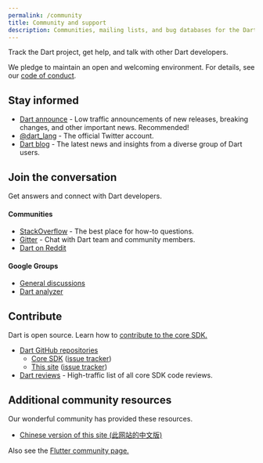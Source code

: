 ```yaml
---
permalink: /community
title: Community and support
description: Communities, mailing lists, and bug databases for the Dart project.
---
```


Track the Dart project, get help, and talk with other Dart developers.

We pledge to maintain an open and welcoming environment.
For details, see our [code of conduct](/code-of-conduct).


## Stay informed

* [Dart announce]({{site.group}}/d/forum/announce) -
  Low traffic announcements of new releases, breaking changes,
  and other important news. Recommended!
* [@dart_lang](https://twitter.com/dart_lang) -
  The official Twitter account.
* [Dart blog](https://medium.com/dartlang) - 
  The latest news and insights from a diverse group of Dart users.

## Join the conversation

Get answers and connect with Dart developers.

#### Communities

* [StackOverflow](https://stackoverflow.com/tags/dart) -
  The best place for how-to questions.
* [Gitter](https://gitter.im/dart-lang/home) -
  Chat with Dart team and community members.
* [Dart on Reddit](https://www.reddit.com/r/dartlang)

#### Google Groups

* [General discussions]({{site.group}}/d/forum/misc)
* [Dart analyzer]({{site.group}}/d/forum/analyzer-discuss)

## Contribute

Dart is open source. Learn how to
[contribute to the core SDK.](https://github.com/dart-lang/sdk/blob/master/CONTRIBUTING.md)

* [Dart GitHub repositories](https://github.com/dart-lang/)
  * [Core SDK](https://github.com/dart-lang/sdk/)
    ([issue tracker](https://github.com/dart-lang/sdk/issues/))
  * [This site](https://github.com/dart-lang/site-www/)
    ([issue tracker](https://github.com/dart-lang/site-www/issues/))
* [Dart reviews]({{site.group}}/d/forum/reviews) -
  High-traffic list of all core SDK code reviews.

## Additional community resources

Our wonderful community has provided these resources.

* [Chinese version of this site (此网站的中文版)](https://dart.cn)


Also see the [Flutter community page.]({{site.flutter}}/community)

